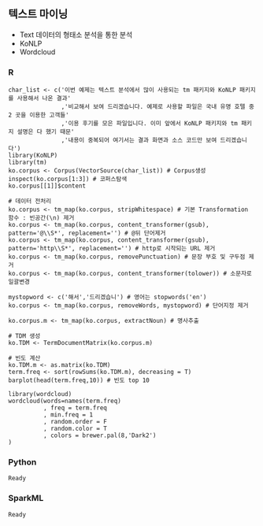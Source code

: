 ## 텍스트 마이닝
- Text 데이터의 형태소 분석을 통한 분석
- KoNLP
- Wordcloud

### R
    char_list <- c('이번 예제는 텍스트 분석에서 많이 사용되는 tm 패키지와 KoNLP 패키지를 사용해서 나온 결과'
                   ,'비교해서 보여 드리겠습니다. 예제로 사용할 파일은 국내 유명 호텔 중 2 곳을 이용한 고객들'
                   ,'이용 후기를 모은 파일입니다. 이미 앞에서 KoNLP 패키지와 tm 패키지 설명은 다 했기 때문'
                   ,'내용이 중복되어 여기서는 결과 화면과 소스 코드만 보여 드리겠습니다')
    library(KoNLP)
    library(tm)
    ko.corpus <- Corpus(VectorSource(char_list)) # Corpus생성
    inspect(ko.corpus[1:3]) # 코퍼스탐색
    ko.corpus[[1]]$content

    # 데이터 전처리
    ko.corpus <- tm_map(ko.corpus, stripWhitespace) # 기본 Transformation 함수 : 빈공간(\n) 제거
    ko.corpus <- tm_map(ko.corpus, content_transformer(gsub), pattern='@\\S*', replacement='') # @뒤 단어제거
    ko.corpus <- tm_map(ko.corpus, content_transformer(gsub), pattern='http\\S*', replacement='') # http로 시작되는 URL 제거
    ko.corpus <- tm_map(ko.corpus, removePunctuation) # 문장 부호 및 구두점 제거
    ko.corpus <- tm_map(ko.corpus, content_transformer(tolower)) # 소문자로 일괄변경

    mystopword <- c('해서','드리겠습니') # 영어는 stopwords('en')
    ko.corpus <- tm_map(ko.corpus, removeWords, mystopword) # 단어지정 제거

    ko.corpus.m <- tm_map(ko.corpus, extractNoun) # 명사추출

    # TDM 생성
    ko.TDM <- TermDocumentMatrix(ko.corpus.m)  

    # 빈도 계산
    ko.TDM.m <- as.matrix(ko.TDM)
    term.freq <- sort(rowSums(ko.TDM.m), decreasing = T)
    barplot(head(term.freq,10)) # 빈도 top 10

    library(wordcloud)
    wordcloud(words=names(term.freq)
              , freq = term.freq
              , min.freq = 1
              , random.order = F
              , random.color = T
              , colors = brewer.pal(8,'Dark2')
    )



### Python
    Ready

### SparkML
    Ready

